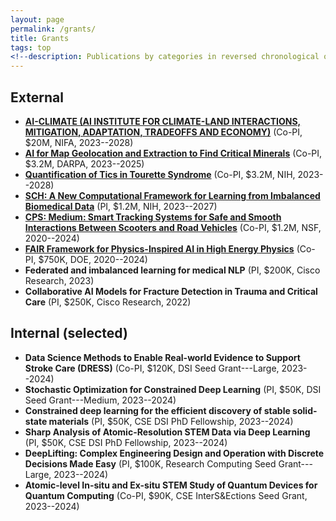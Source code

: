 ```yaml
---
layout: page
permalink: /grants/
title: Grants
tags: top
<!--description: Publications by categories in reversed chronological order. -->
---
```


## External
- [**AI-CLIMATE (AI INSTITUTE FOR CLIMATE-LAND INTERACTIONS, MITIGATION, ADAPTATION, TRADEOFFS AND ECONOMY)**](https://portal.nifa.usda.gov/web/crisprojectpages/1030594-ai-climate-ai-institute-for-climate-land-interactions-mitigation-adaptation-tradeoffs-and-economy.html) (Co-PI, $20M, NIFA, 2023--2028)
- [**AI for Map Geolocation and Extraction to Find Critical Minerals**](https://knowledge-computing.github.io/criticalmaas-web/) (Co-PI, $3.2M, DARPA, 2023--2025)
- [**Quantification of Tics in Tourette Syndrome**](https://reporter.nih.gov/search/I81ac0XnF0WOj_1GA-VfYA/project-details/10635872) (Co-PI, $3.2M, NIH, 2023--2028)
- [**SCH: A New Computational Framework for Learning from Imbalanced Biomedical Data**](https://reporter.nih.gov/search/QwX7jhHSHESjZuJsPmhPWw/project-details/10816630) (PI, $1.2M, NIH, 2023--2027)
- [**CPS: Medium: Smart Tracking Systems for Safe and Smooth Interactions Between Scooters and Road Vehicles**](https://www.nsf.gov/awardsearch/showAward?AWD_ID=2038403) (Co-PI, $1.2M, NSF, 2020--2024)
- [**FAIR Framework for Physics-Inspired AI in High Energy Physics**](https://pamspublic.science.energy.gov/WebPAMSExternal/Interface/Common/ViewPublicAbstract.aspx?rv=535ad18b-d0cd-4f08-8c15-9a6e247d9ab4&rtc=24&PRoleId=10) (Co-PI, $750K, DOE, 2020--2024)
- **Federated and imbalanced learning for medical NLP** (PI, $200K, Cisco Research, 2023)
- **Collaborative AI Models for Fracture Detection in Trauma and Critical Care** (PI, $250K, Cisco Research, 2022)


## Internal (selected)

- **Data Science Methods to Enable Real-world Evidence to Support Stroke Care (DRESS)** (Co-PI, $120K, DSI Seed Grant---Large, 2023--2024)
- **Stochastic Optimization for Constrained Deep Learning** (PI, $50K, DSI Seed Grant---Medium, 2023--2024)
- **Constrained deep learning for the efficient discovery of stable solid-state materials** (PI, $50K, CSE DSI PhD Fellowship, 2023--2024)
- **Sharp Analysis of Atomic-Resolution STEM Data via Deep Learning** (PI, $50K, CSE DSI PhD Fellowship, 2023--2024)
- **DeepLifting: Complex Engineering Design and Operation with Discrete Decisions Made Easy** (PI, $100K, Research Computing Seed Grant---Large, 2023--2024)
- **Atomic-level In-situ and Ex-situ STEM Study of Quantum Devices for Quantum Computing** (Co-PI, $90K, CSE InterS&Ections Seed Grant, 2023--2024)

